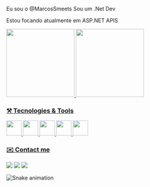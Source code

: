 Eu sou o @MarcosSmeets
Sou um .Net Dev

Estou focando atualmente em ASP.NET APIS
          

<div>
<a href="https://github.com/MarcosSmeets">
<img height="180em" src="https://github-readme-stats.vercel.app/api/top-langs/?username=MarcosSmeets&layout=compact&langs_count=7&theme=dracula"/>
<img height="180em" src="https://github-readme-stats.vercel.app/api?username=MarcosSmeets&show_icons=true&theme=dracula&include_all_commits=true&count_private=true"/>
</div>
  
### ⚒️ Tecnologies & Tools
<div>
<img src="https://cdn.jsdelivr.net/gh/devicons/devicon/icons/dotnetcore/dotnetcore-original.svg" width="40" height="40"/>
<img src="https://cdn.jsdelivr.net/gh/devicons/devicon/icons/docker/docker-original.svg" width="40" height="40"/>
<img src="https://cdn.jsdelivr.net/gh/devicons/devicon/icons/git/git-original.svg" width="40" height="40"/>
<img src="https://cdn.jsdelivr.net/gh/devicons/devicon/icons/python/python-original.svg" width="40" height="40"/>
<img src="https://cdn.jsdelivr.net/gh/devicons/devicon/icons/html5/html5-original.svg" width="40" height="40"/>
</div>
  
### ✉️ Contact me

[<img src="https://img.shields.io/badge/twitter-%231DA1F2.svg?&style=for-the-badge&logo=twitter&logoColor=white" />](https://twitter.com/OlhoManso) [<img src="https://img.shields.io/badge/linkedin-%230077B5.svg?&style=for-the-badge&logo=linkedin&logoColor=white" />](https://www.linkedin.com/in/marcosborgessmeets/) [<img src = "https://img.shields.io/badge/instagram-%23E4405F.svg?&style=for-the-badge&logo=instagram&logoColor=white">](https://www.instagram.com/poetasmeets/)

![Snake animation]("https://github.com/MarcosSmeets/blob/output/github-contribution-grid-snake.svg")
